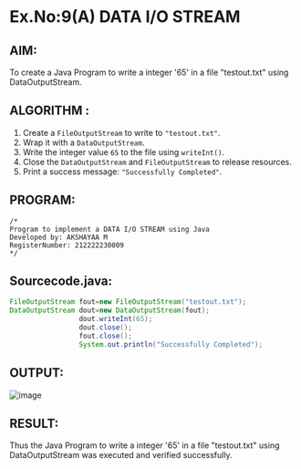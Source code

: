 # Ex.No:9(A)          DATA I/O STREAM
## AIM:
To create a Java Program to write a integer '65' in a file "testout.txt" using DataOutputStream.

## ALGORITHM :

1. Create a `FileOutputStream` to write to `"testout.txt"`.
2. Wrap it with a `DataOutputStream`.
3. Write the integer value `65` to the file using `writeInt()`.
4. Close the `DataOutputStream` and `FileOutputStream` to release resources.
5. Print a success message: `"Successfully Completed"`.

## PROGRAM:
 ```
/*
Program to implement a DATA I/O STREAM using Java
Developed by: AKSHAYAA M
RegisterNumber: 212222230009
*/
```

## Sourcecode.java:
```java
FileOutputStream fout=new FileOutputStream("testout.txt");    
DataOutputStream dout=new DataOutputStream(fout);
                 dout.writeInt(65);    
                 dout.close();    
                 fout.close();
                 System.out.println("Successfully Completed");
```
## OUTPUT:

![image](https://github.com/user-attachments/assets/7b3f84d9-65ee-4505-abba-bab25225cdee)


## RESULT:
Thus the Java Program to write a integer '65' in a file "testout.txt" using DataOutputStream was executed and verified successfully.

